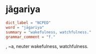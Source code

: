 # jāgariya

``` toml
dict_label = "NCPED"
word = "jāgariya"
summary = "wakefulness, watchfulness."
grammar_comment = "f."
```

, \~a, neuter wakefulness, watchfulness.

